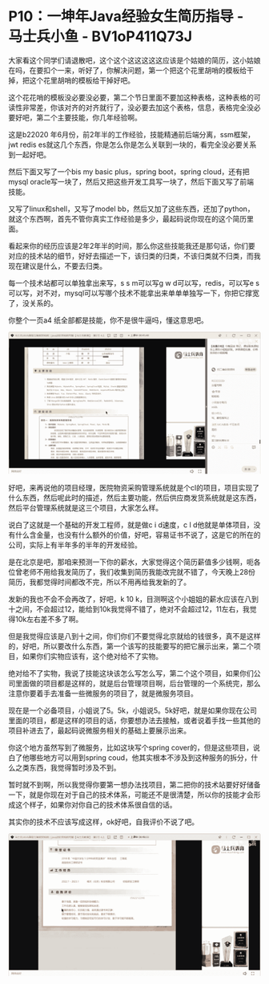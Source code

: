 # P10：一坤年Java经验女生简历指导 - 马士兵小鱼 - BV1oP411Q73J

大家看这个同学们请退散吧，这个这个这这这这这应该是个姑娘的简历，这小姑娘在吗，在要扣个一来，听好了，你解决问题，第一个把这个花里胡哨的模板给干掉，把这个花里胡哨的模板给干掉好吧。

这个花花哨的模板没必要没必要，第二个节日里面不要加这种表格，这种表格的可读性非常差，你该对齐的对齐就行了，没必要去加这个表格，信息，表格完全没必要好吧，第二个主要技能，你几年经验啊。

这是b22020 年6月份，前2年半的工作经验，技能精通前后端分离，ssm框架，jwt redis es就这几个东西，你是怎么你是怎么关联到一块的，看完全没必要关系到一起好吧。

然后下面又写了一个bis my basic plus，spring boot，spring cloud，还有把mysql oracle写一块了，然后又把这些开发工具写一块了，然后下面又写了前端技能。

又写了linux和shell，又写了model bb，然后又加了这些东西，还加了python，就这个东西啊，首先不管你真实工作经验是多少，最起码说你现在的这个简历里面。

看起来你的经历应该是2年2年半的时间，那么你这些技能我还是那句话，你们要对应的技术站的细节，好好去描述一下，该归类的归类，不该归类就不归类，而我现在建议是什么，不要去归类。

每一个技术站都可以单独拿出来写，s s m可以写g w d可以写，redis，可以写e s可以写，对不对，mysql可以写哪个技术不能拿出来单单单独写一下，你把它撑宽了，没关系的。

你整个一页a4 纸全部都是技能，你不是很牛逼吗，懂这意思吧。

![](img/f24601cc9758af2f256d9e9bf6876500_1.png)

好吧，来再说他的项目经理，医院物资采购管理系统就是个cl的项目，项目实现了什么东西，然后呢此时的描述，然后主要功能，然后供应商发货系统就是这东西，然后平台管理系统就是这三个项目，大家怎么样。

说白了这就是一个基础的开发工程师，就是做c i d速度，c l d他就是单体项目，没有什么含金量，也没有什么额外的价值，好吧，容易证书不说了，这是它的所在的公司，实际上有半年多的半年的开发经验。

是在北京是吧，那咱来预测一下你的薪水，大家觉得这个简历薪值多少钱啊，呃各位曾老师不用给我发简历了，我们收集到简历我能改完就不错了，今天晚上28份简历，我都觉得时间都改不完，所以不用再给我发新的了。

发新的我也不会不会再改了，好吧，k 10 k，目测啊这个小姐姐的薪水应该在八到十之间，不会超过12，能给到10k我觉得不错了，绝对不会超过12，11左右，我觉得10k左右差不多了啊。

但是我觉得应该是八到十之间，你们你们不要觉得北京就给的钱很多，真不是这样的，好吧，所以要改什么东西，第一个该写的技能要写的把它展示出来，第二个项目，如果你们实物应该有，这个绝对给不了实物。

绝对给不了实物，我说了技能这块该怎么写怎么写，第二个这个项目，如果你们公司里面做的项目都是这样的，就是后台管理项目啊，后台管理的一个系统完，那么注意你要着手去准备一些微服务的项目了，就是微服务项目。

现在是一个必备项目，小姐说了5。5k，小姐说5。5k好吧，就是如果你现在公司里面的项目，都是这样的项目的话，你要想办法去接触，或者说着手找一些其他的项目补进去了，最起码说微服务相关的基础上要展示出来。

你这个地方虽然写到了微服务，比如这块写个spring cover的，但是这些项目，说白了他哪些地方可以用到spring coud，他其实根本不涉及到这种服务的拆分，什么之类东西，我觉得暂时涉及不到。

暂时就不到啊，所以我觉得你要第一想办法找项目，第二把你的技术站要好好储备一下，就是你现在对于自己的技术体系，可能还不是很清楚，所以你的技能才会形成这个样子，如果你对你自己的技术体系很自信的话。

其实你的技术不应该写成这样，ok好吧，自我评价不说了吧。

![](img/f24601cc9758af2f256d9e9bf6876500_3.png)